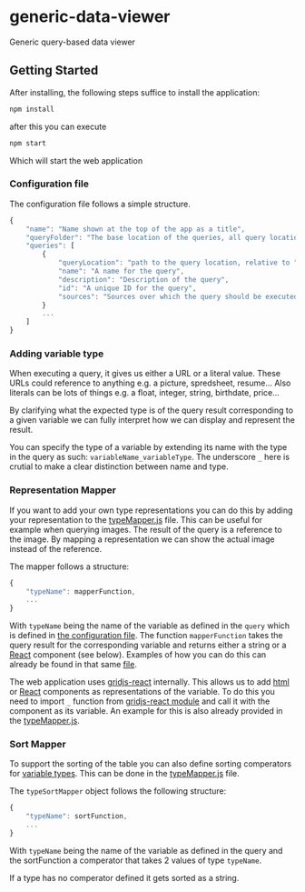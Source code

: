 # generic-data-viewer
Generic query-based data viewer


## Getting Started 

After installing, the following steps suffice to install the application:

```bash
npm install 
```

after this you can execute

```bash
npm start
```

Which will start the web application

### Configuration file 

The configuration file follows a simple structure. 

```js
{
    "name": "Name shown at the top of the app as a title",
    "queryFolder": "The base location of the queries, all query locations will start from this folder",
    "queries": [
        {
            "queryLocation": "path to the query location, relative to "queryFolder"",
            "name": "A name for the query",
            "description": "Description of the query",
            "id": "A unique ID for the query",
            "sources": "Sources over which the query should be executed"
        }
        ...
    ]
}
```

### Adding variable type

When executing a query, it gives us either a URL or a literal value. These URLs could reference to anything e.g. a picture, spredsheet, resume... Also literals can be lots of things e.g. a float, integer, string, birthdate, price... 

By clarifying what the expected type is of the query result corresponding to a given variable we can fully interpret how we can display and represent the result. 

You can specify the type of a variable by extending its name with the type in the query as such: ```variableName_variableType```. The underscore ```_``` here is crutial to make a clear distinction between name and type. 

### Representation Mapper 

If you want to add your own type representations you can do this by adding your representation to the [typeMapper.js](./src/typeMapper.js) file. 
This can be useful for example when querying images. The result of the query is a reference to the image. By mapping a representation we can show the actual image instead of the reference. 

The mapper follows a structure:

```js
{
    "typeName": mapperFunction,
    ... 
}
```

With ```typeName``` being the name of the variable as defined in the ```query``` which is defined in [the configuration file](#configuration-file). 
The function ```mapperFunction``` takes the query result for the corresponding variable and returns either a string or a [React](https://react.dev/) component (see below). Examples of how you can do this can already be found in that same [file](./src/typeMapper.js). 

The web application uses [gridjs-react](https://gridjs.io/docs/integrations/react) internally.
This allows us to add [html](https://nl.wikipedia.org/wiki/HyperText_Markup_Language) or [React](https://react.dev/) components as representations of the variable. To do this you need to import ```_``` function from [gridjs-react module](https://www.npmjs.com/package/gridjs-react) and call it with the component as its variable. An example for this is also already provided in the [typeMapper.js](./src/typeMapper.js).

### Sort Mapper

To support the sorting of the table you can also define sorting comperators for [variable types](#adding-variable-type). This can be done in the [typeMapper.js](./src/typeMapper.js) file. 

The ```typeSortMapper``` object follows the following structure: 

```js
{
    "typeName": sortFunction,
    ... 
}
```

With ```typeName``` being the name of the variable as defined in the query and the sortFunction a comperator that takes 2 values of type ```typeName```. 

If a type has no comperator defined it gets sorted as a string. 